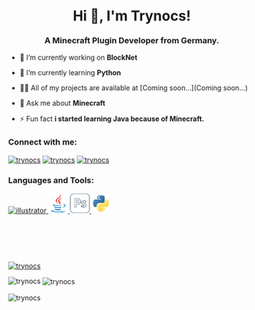 <h1 align="center">Hi 👋, I'm Trynocs!</h1>
<h3 align="center">A Minecraft Plugin Developer from Germany.</h3>

- 🔭 I’m currently working on **BlockNet**

- 🌱 I’m currently learning **Python**

- 👨‍💻 All of my projects are available at [Coming soon...](Coming soon...)

- 💬 Ask me about **Minecraft**

- ⚡ Fun fact **i started learning Java because of Minecraft.**

<h3 align="left">Connect with me:</h3>
<p align="left">
<a href="https://dev.to/trynocs" target="blank"><img align="center" src="https://raw.githubusercontent.com/rahuldkjain/github-profile-readme-generator/master/src/images/icons/Social/devto.svg" alt="trynocs" height="30" width="40" /></a>
<a href="https://instagram.com/trynocs" target="blank"><img align="center" src="https://raw.githubusercontent.com/rahuldkjain/github-profile-readme-generator/master/src/images/icons/Social/instagram.svg" alt="trynocs" height="30" width="40" /></a>
<a href="https://www.youtube.com/c/trynocs" target="blank"><img align="center" src="https://raw.githubusercontent.com/rahuldkjain/github-profile-readme-generator/master/src/images/icons/Social/youtube.svg" alt="trynocs" height="30" width="40" /></a>
</p>

<h3 align="left">Languages and Tools:</h3>
<p align="left"> <a href="https://www.adobe.com/in/products/illustrator.html" target="_blank" rel="noreferrer"> <img src="https://www.vectorlogo.zone/logos/adobe_illustrator/adobe_illustrator-icon.svg" alt="illustrator" width="40" height="40"/> </a> <a href="https://www.java.com" target="_blank" rel="noreferrer"> <img src="https://raw.githubusercontent.com/devicons/devicon/master/icons/java/java-original.svg" alt="java" width="40" height="40"/> </a> <a href="https://www.photoshop.com/en" target="_blank" rel="noreferrer"> <img src="https://raw.githubusercontent.com/devicons/devicon/master/icons/photoshop/photoshop-line.svg" alt="photoshop" width="40" height="40"/> </a> <a href="https://www.python.org" target="_blank" rel="noreferrer"> <img src="https://raw.githubusercontent.com/devicons/devicon/master/icons/python/python-original.svg" alt="python" width="40" height="40"/> </a> </p>
<br>
<br>
<br>
<br>
<p align="left"> <a href="https://github.com/ryo-ma/github-profile-trophy"><img src="https://github-profile-trophy.vercel.app/?username=trynocs" alt="trynocs" /></a> </p>

<p><img align="left" src="https://github-readme-stats.vercel.app/api/top-langs?username=trynocs&show_icons=true&theme=tokyonight&title_color=ffffff&text_color=ffffff&bg_color=000000&hide_border=true&locale=de&layout=compact" alt="trynocs" /></p>

<p>&nbsp;<img align="center" src="https://github-readme-stats-blond-rho-46.vercel.app/api?username=trynocs&show_icons=true&theme=tokyonight&title_color=ffffff&text_color=ffffff&bg_color=000000&hide_border=true&locale=de" alt="trynocs" /></p>

<p><img align="center" src="https://github-readme-streak-stats.herokuapp.com/?user=trynocs&theme=highcontrast" alt="trynocs" /></p>
